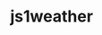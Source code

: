 # js1weather
<!-- API-key: 31a7151816c0150e0921f976ce9d8af9 

Du ska i denna uppgift bygga en väderapp som kan visa upp lite olika värden med hjälp av https://openweathermap.org/api. Openweathermap är ett API som du kan använda för att hämta information om vädret för en viss position.

Vid hämtning av värden så väljer du själv för vilken position. Du kan exempelvis välja Stockholm, Oslo eller Berlin. Om du vill kan du hämta värden för flera positioner. Appen, eller med andra ord webbsidan, ska bestå av följande:

Ett huvudvärde som beskriver vädret (e.g. regn, moln, sol)
Värden för temperatur, lufttryck, fuktighet och vind
Datum och tid (e.g. 2023-07-20 13:23)


Datum och tid ska uppdateras minst en gång per sekund och alla andra värden ska uppdateras minst var 30:e minut. Allt ska visas upp genom HTML & CSS med JavaScript som styr alla värden som kan uppdateras. Det finns inga designkrav utöver vad som måste innehållas. -->